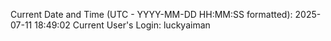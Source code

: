 Current Date and Time (UTC - YYYY-MM-DD HH:MM:SS formatted): 2025-07-11 18:49:02
Current User's Login: luckyaiman
